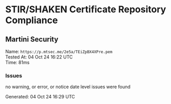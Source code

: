 # STIR/SHAKEN Certificate Repository Compliance

## Martini Security

Name: `https://p.mtsec.me/2e5a/TEiZpBX4XPre.pem`\
Tested At: 04 Oct 24 16:22 UTC\
Time: 81ms

### Issues

no warning, or error, or notice date level issues were found

Generated: 04 Oct 24 16:29 UTC